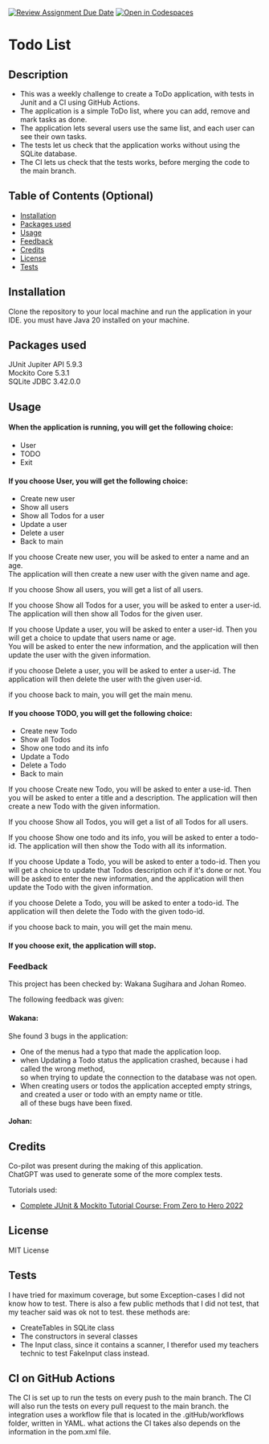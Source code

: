 [![Review Assignment Due Date](https://classroom.github.com/assets/deadline-readme-button-24ddc0f5d75046c5622901739e7c5dd533143b0c8e959d652212380cedb1ea36.svg)](https://classroom.github.com/a/MYVtI0hB)
[![Open in Codespaces](https://classroom.github.com/assets/launch-codespace-7f7980b617ed060a017424585567c406b6ee15c891e84e1186181d67ecf80aa0.svg)](https://classroom.github.com/open-in-codespaces?assignment_repo_id=11359519)
# Todo List

## Description
- This was a weekly challenge to create a ToDo application, with tests in Junit and a CI using GitHub Actions.
- The application is a simple ToDo list, where you can add, remove and mark tasks as done.
- The application lets several users use the same list, and each user can see their own tasks.
- The tests let us check that the application works without using the SQLite database.
- The CI lets us check that the tests works, before merging the code to the main branch.

## Table of Contents (Optional)

- [Installation](#installation)
- [Packages used](#packages-used)
- [Usage](#usage)
- [Feedback](#feedback)
- [Credits](#credits)
- [License](#license)
- [Tests](#tests)

## Installation
Clone the repository to your local machine and run the application in your IDE.
you must have Java 20 installed on your machine.

## Packages used
JUnit Jupiter API  5.9.3 <br>
Mockito Core  5.3.1 <br>
SQLite JDBC  3.42.0.0

## Usage
#### When the application is running, you will get the following choice:
- User
- TODO
- Exit


#### If you choose User, you will get the following choice:
- Create new user
- Show all users 
- Show all Todos for a user
- Update a user
- Delete a user
- Back to main

If you choose Create new user, you will be asked to enter a name and an age.<br>
The application will then create a new user with the given name and age.

If you choose Show all users, you will get a list of all users.

If you choose Show all Todos for a user, you will be asked to enter a user-id.
The application will then show all Todos for the given user.

If you choose Update a user, you will be asked to enter a user-id.
Then you will get a choice to update that users name or age.  
You will be asked to enter the new information, and the application will then update the user with the given information.

if you choose Delete a user, you will be asked to enter a user-id.
The application will then delete the user with the given user-id.

if you choose back to main, you will get the main menu.

#### If you choose TODO, you will get the following choice:
- Create new Todo
- Show all Todos
- Show one todo and its info
- Update a Todo
- Delete a Todo
- Back to main

If you choose Create new Todo, you will be asked to enter a use-id.
Then you will be asked to enter a title and a description.
The application will then create a new Todo with the given information.

If you choose Show all Todos, you will get a list of all Todos for all users.

If you choose Show one todo and its info, you will be asked to enter a todo-id.
The application will then show the Todo with all its information.

If you choose Update a Todo, you will be asked to enter a todo-id.
Then you will get a choice to update that Todos description och if it's done or not.
You will be asked to enter the new information, and the application will then update the Todo with the given information.

if you choose Delete a Todo, you will be asked to enter a todo-id.
The application will then delete the Todo with the given todo-id.

if you choose back to main, you will get the main menu.


#### If you choose exit, the application will stop.

### Feedback
This project has been checked by: Wakana Sugihara and Johan Romeo.

The following feedback was given:

#### Wakana:
She found 3 bugs in the application:
- One of the menus had a typo that made the application loop.
- when Updating a Todo status the application crashed, because i had called the wrong method,<br>
so when trying to update the connection to the database was not open. <br>
- When creating users or todos the application accepted empty strings, and created a user or todo with an empty name or title.<br>
all of these bugs have been fixed.

#### Johan:


## Credits
Co-pilot was present during the making of this application.<br>
ChatGPT was used to generate some of the more complex tests. <br>

Tutorials used:
* [Complete JUnit & Mockito Tutorial Course: From Zero to Hero 2022](https://www.youtube.com/watch?v=0ZtU3X9n6tI&list=WL&index=19&t=329s)

## License
MIT License

## Tests
I have tried for maximum coverage, but some Exception-cases I did not know how to test.
There is also a few public methods that I did not test, that my teacher said was ok not to test.
these methods are:
- CreateTables in SQLite class
- The constructors in several classes
- The Input class, since it contains a scanner, I therefor used my teachers technic to test FakeInput class instead.

## CI on GitHub Actions
The CI is set up to run the tests on every push to the main branch.
The CI will also run the tests on every pull request to the main branch.
the integration uses a workflow file that is located in the .gitHub/workflows folder, written in YAML.
what actions the CI takes also depends on the information in the pom.xml file.
